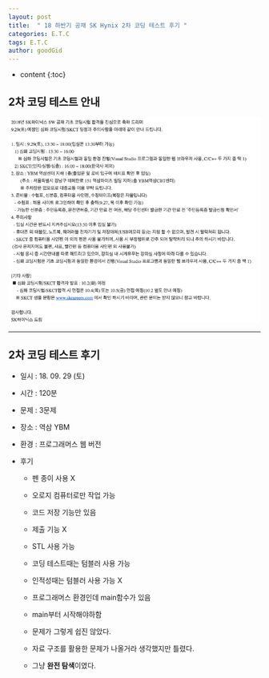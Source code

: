 ```yaml
---
layout: post
title:  " 18 하반기 공채 SK Hynix 2차 코딩 테스트 후기 "
categories: E.T.C
tags: E.T.C
author: goodGid
---
```

* content
{:toc}

## 2차 코딩 테스트 안내

![](/assets/img/posts/18_Second_Half_SK_Hynix_2st_Coding_Test_1.png)








---


## 2차 코딩 테스트 후기

* 일시 : 18. 09. 29 (토)

* 시간 : 120분

* 문제 : 3문제

* 장소 : 역삼 YBM

* 환경 : 프로그래머스 웹 버전 

* 후기

    - 펜 종이 사용 X
    
    - 오로지 컴퓨터로만 작업 가능
    
    - 코드 저장 기능만 있음 
    
    - 제출 기능 X
    
    - STL 사용 가능 
    
    - 코딩 테스트때는 텀블러 사용 가능
    
    - 인적성때는 텀블러 사용 가능 X
    
    - 프로그래머스 환경인데 main함수가 있음
    
    - main부터 시작해야하함

    - 문제가 그렇게 쉽진 않았다.

    - 자료 구조를 활용한 문제가 나올거라 생각했지만 틀렸다.

    - 그냥 **완전 탐색**이였다.
